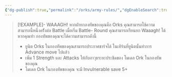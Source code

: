 ```yaml
---
{"dg-publish":true,"permalink":"/orks/army-rules/","dgEnableSearch":true,"created":"2023-12-12T13:45:57.000+07:00","updated":"2023-12-13T15:17:32.431+07:00"}
---
```


> [!EXAMPLE]- WAAAGH!
> หากฝ่ายกองทัพของคุณคือ Orks คุณสามารถใช้ความสามารถนี้หนึ่งคร้ังต่อ Battle เมื่อเริ่ม Battle- Round คุณสามารถเรียนยก Waaagh! ได้ หากคุณทํา กองทัพของคุณจะได้ความสามารถดังนี้
> - ยูนิต Orks ในกองทัพของคุณสามารถประกาศชาร์จได้ ในเทิร์นที่ยูนิตนั้นทําการ Advance move ไปแล้ว
> - เพิ่ม 1 Strength และ Attacks ให้กับอาวุธระยะประชิดของ โมเดล Ork ในกองทัพของคุณ
> - โมเดล Ork ในกองทัพของคุณ จะมี Invulnerable save 5+
